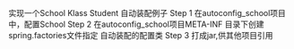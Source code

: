 实现一个School Klass Student 自动装配例子
Step 1 在autoconfig_school项目中，配置School
Step 2 在autoconfig_school项目META-INF 目录下创建spring.factories文件指定 自动装配的配置类
Step 3 打成jar,供其他项目引用

